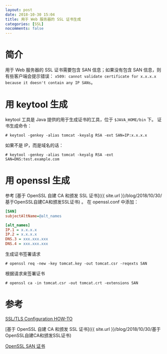 ```yaml
---
layout: post
date: 2018-10-30 15:04
title: 用于 Web 服务器的 SSL 证书生成
categories: [SSL]
nocomments: false
---
```

# 简介
用于 Web 服务器的 SSL 证书需要包含 SAN 信息；如果没有包含 SAN 信息，则有些客户端会提示错误： `x509: cannot validate certificate for x.x.x.x because it doesn't contain any IP SANs`。

# 用 keytool 生成
keytool 工具是 Java 提供的用于生成证书的工具，位于 `$JAVA_HOME/bin` 下。
证书生成命令：
```shell
# keytool -genkey -alias tomcat -keyalg RSA -ext SAN=IP:x.x.x.x
```

如果不是 IP，而是域名的话：
```shell
# keytool -genkey -alias tomcat -keyalg RSA -ext SAN=DNS:test.example.com
```

# 用 openssl 生成
参考 [基于 OpenSSL 自建 CA 和颁发 SSL 证书]({{ site.url }}/blog/2018/10/30/基于OpenSSL自建CA和颁发SSL证书) 。
在 openssl.conf 中添加：
```ini
[SAN]
subjectAltName=@alt_names

[alt_names]
IP.1 = x.x.x.x
IP.2 = x.x.x.x
DNS.3 = xxx.xxx.xxx
DNS.4 = xxx.xxx.xxx
```
生成证书签署请求
```shell
# openssl req -new -key tomcat.key -out tomcat.csr -reqexts SAN
```

根据请求来签署证书
```shell
# openssl ca -in tomcat.csr -out tomcat.crt -extensions SAN
```

# 参考
[SSL/TLS Configuration HOW-TO](https://tomcat.apache.org/tomcat-7.0-doc/ssl-howto.html)

[基于 OpenSSL 自建 CA 和颁发 SSL 证书]({{ site.url }}/blog/2018/10/30/基于OpenSSL自建CA和颁发SSL证书)

[OpenSSL SAN 证书](http://liaoph.com/openssl-san/)